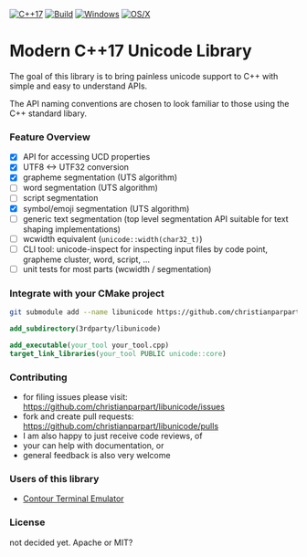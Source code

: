 [![C++17](https://img.shields.io/badge/standard-C%2B%2B%2017-blue.svg?logo=C%2B%2B)](https://isocpp.org/)
[![Build](https://github.com/christianparpart/contour/workflows/Ubuntu/badge.svg)](https://github.com/christianparpart/libunicode/actions?query=workflow%3AUbuntu)
[![Windows](https://github.com/christianparpart/libunicode/workflows/Windows/badge.svg)](https://github.com/christianparpart/libunicode/actions?query=workflow%3AWindows)
[![OS/X](https://github.com/christianparpart/libunicode/workflows/MacOS/badge.svg)](https://github.com/christianparpart/libunicode/actions?query=workflow%3AMacOS)

# Modern C++17 Unicode Library

The goal of this library is to bring painless unicode support to C++ with simple and easy to understand APIs.

The API naming conventions are chosen to look familiar to those using the C++ standard libary.

### Feature Overview

- [x] API for accessing UCD properties
- [x] UTF8 <-> UTF32 conversion
- [x] grapheme segmentation (UTS algorithm)
- [ ] word segmentation (UTS algorithm)
- [ ] script segmentation
- [x] symbol/emoji segmentation (UTS algorithm)
- [ ] generic text segmentation (top level segmentation API suitable for text shaping implementations)
- [ ] wcwidth equivalent (`unicode::width(char32_t)`)
- [ ] CLI tool: unicode-inspect for inspecting input files by code point, grapheme cluster, word, script, ...
- [ ] unit tests for most parts (wcwidth / segmentation)

### Integrate with your CMake project

```sh
git submodule add --name libunicode https://github.com/christianparpart/libunicode 3rdparty/libunicode
```

```cmake
add_subdirectory(3rdparty/libunicode)

add_executable(your_tool your_tool.cpp)
target_link_libraries(your_tool PUBLIC unicode::core)
```

### Contributing

- for filing issues please visit: https://github.com/christianparpart/libunicode/issues
- fork and create pull requests:  https://github.com/christianparpart/libunicode/pulls
- I am also happy to just receive code reviews, of
- your can help with documentation, or
- general feedback is also very welcome

### Users of this library

* [Contour Terminal Emulator](https://github.com/christianparpart/contour/)

### License

not decided yet. Apache or MIT?
